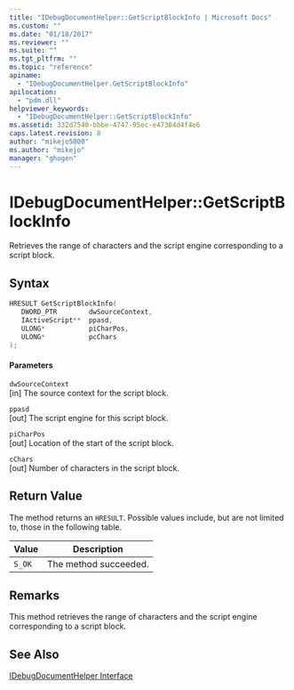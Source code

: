 ```yaml
---
title: "IDebugDocumentHelper::GetScriptBlockInfo | Microsoft Docs"
ms.custom: ""
ms.date: "01/18/2017"
ms.reviewer: ""
ms.suite: ""
ms.tgt_pltfrm: ""
ms.topic: "reference"
apiname: 
  - "IDebugDocumentHelper.GetScriptBlockInfo"
apilocation: 
  - "pdm.dll"
helpviewer_keywords: 
  - "IDebugDocumentHelper::GetScriptBlockInfo"
ms.assetid: 332d7540-bbbe-4747-95ec-e47384d4f4e6
caps.latest.revision: 8
author: "mikejo5000"
ms.author: "mikejo"
manager: "ghogen"
---
```

# IDebugDocumentHelper::GetScriptBlockInfo
Retrieves the range of characters and the script engine corresponding to a script block.  
  
## Syntax  
  
```cpp
HRESULT GetScriptBlockInfo(  
   DWORD_PTR        dwSourceContext,  
   IActiveScript**  ppasd,  
   ULONG*           piCharPos,  
   ULONG*           pcChars  
);  
```  
  
#### Parameters  
 `dwSourceContext`  
 [in] The source context for the script block.  
  
 `ppasd`  
 [out] The script engine for this script block.  
  
 `piCharPos`  
 [out] Location of the start of the script block.  
  
 `cChars`  
 [out] Number of characters in the script block.  
  
## Return Value  
 The method returns an `HRESULT`. Possible values include, but are not limited to, those in the following table.  
  
|Value|Description|  
|-----------|-----------------|  
|`S_OK`|The method succeeded.|  
  
## Remarks  
 This method retrieves the range of characters and the script engine corresponding to a script block.  
  
## See Also  
 [IDebugDocumentHelper Interface](../../winscript/reference/idebugdocumenthelper-interface.md)